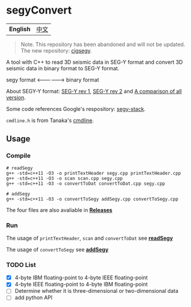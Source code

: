# segyConvert

<table>
  <tr>
    <td><b>English</b></td>
    <td><a href="./README_ZH.md">中文</a></td>
  </tr>
</table>

> Note. This repository has been abandoned and will not be updated. The new repository: [cigsegy](https://github.com/JintaoLee-Roger/cigsegy).

A tool with C++ to read 3D seismic data in SEG-Y format 
and convert 3D seismic data in binary format to SEG-Y format.

segy format <------> binary format

About SEGY-Y format: [SEG-Y rev 1](https://seg.org/Portals/0/SEG/News%20and%20Resources/Technical%20Standards/seg_y_rev1.pdf), [SEG-Y rev 2](https://seg.org/Portals/0/SEG/News%20and%20Resources/Technical%20Standards/seg_y_rev2_0-mar2017.pdf) and [A comparison of all version](https://wiki.seg.org/images/4/42/SEG-Y_bytestream_all_revisions.pdf).

Some code references Google's respository: [segy-stack](https://github.com/google/segy-stack).

`cmdline.h` is from Tanaka's [cmdline](https://github.com/tanakh/cmdline).

## Usage

### Compile

```shell
# readSegy
g++ -std=c++11 -O3 -o printTextHeader segy.cpp printTextHeader.cpp
g++ -std=c++11 -O3 -o scan scan.cpp segy.cpp
g++ -std=c++11 -O3 -o convertToDat convertToDat.cpp segy.cpp

# addSegy
g++ -std=c++11 -O3 -o convertToSegy addSegy.cpp convertToSegy.cpp
```

The four files are also avaliable in [**Releases**](https://github.com/JintaoLee-Roger/segyConvert/releases)

### Run

The usage of `printTextHeader`, `scan` and `convertToDat` see [**readSegy**](https://github.com/JintaoLee-Roger/segyConvert/blob/master/readSegy/README.md) 

The usage of `convertToSegy` see [**addSegy**](https://github.com/JintaoLee-Roger/segyConvert/blob/master/addSegy/README.md)


### TODO List

- [x] 4-byte IBM floating-point to 4-byte IEEE floating-point
- [x] 4-byte IEEE floating-point to 4-byte IBM floating-point
- [ ] Determine whether it is three-dimensional or two-dimensional data
- [ ] add python API
